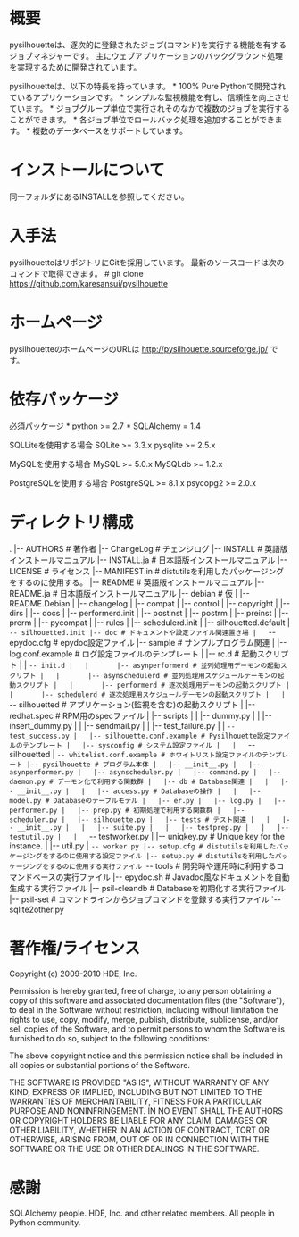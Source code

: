 概要
================================================================================
pysilhouetteは、逐次的に登録されたジョブ(コマンド)を実行する機能を有するジョブマネジャーです。
主にウェブアプリケーションのバックグラウンド処理を実現するために開発されています。

pysilhouetteは、以下の特長を持っています。
    * 100% Pure Pythonで開発されているアプリケーションです。
    * シンプルな監視機能を有し、信頼性を向上させています。
    * ジョブグループ単位で実行されそのなかで複数のジョブを実行することができます。
    * 各ジョブ単位でロールバック処理を追加することができます。
    * 複数のデータベースをサポートしています。


インストールについて
================================================================================
同一フォルダにあるINSTALLを参照してください。


入手法
================================================================================
pysilhouetteはリポジトリにGitを採用しています。
最新のソースコードは次のコマンドで取得できます。
    # git clone https://github.com/karesansui/pysilhouette


ホームページ
================================================================================
pysilhouetteのホームページのURLは
    http://pysilhouette.sourceforge.jp/
です。


依存パッケージ
================================================================================
必須パッケージ
    * python >= 2.7
    * SQLAlchemy = 1.4

SQLLiteを使用する場合
    SQLite >= 3.3.x
    pysqlite >= 2.5.x

MySQLを使用する場合
    MySQL >= 5.0.x
    MySQLdb >= 1.2.x

PostgreSQLを使用する場合
    PostgreSQL >= 8.1.x
    psycopg2 >= 2.0.x


ディレクトリ構成
================================================================================
.
|-- AUTHORS # 著作者
|-- ChangeLog # チェンジログ
|-- INSTALL # 英語版インストールマニュアル
|-- INSTALL.ja # 日本語版インストールマニュアル
|-- LICENSE # ライセンス
|-- MANIFEST.in # distutilsを利用したパッケージングをするのに使用する。
|-- README # 英語版インストールマニュアル
|-- README.ja # 日本語版インストールマニュアル
|-- debian # 仮
|   |-- README.Debian
|   |-- changelog
|   |-- compat
|   |-- control
|   |-- copyright
|   |-- dirs
|   |-- docs
|   |-- performerd.init
|   |-- postinst
|   |-- postrm
|   |-- preinst
|   |-- prerm
|   |-- pycompat
|   |-- rules
|   |-- schedulerd.init
|   |-- silhouetted.default
|   `-- silhouetted.init
|-- doc # ドキュメントや設定ファイル関連置き場
|   `-- epydoc.cfg # epydoc設定ファイル
|-- sample # サンプルプログラム関連
|   |-- log.conf.example # ログ設定ファイルのテンプレート
|   |-- rc.d # 起動スクリプト
|   |   `-- init.d
|   |       |-- asynperformerd # 並列処理用デーモンの起動スクリプト
|   |       |-- asynschedulerd # 並列処理用スケジュールデーモンの起動スクリプト
|   |       |-- performerd # 逐次処理用デーモンの起動スクリプト
|   |       |-- schedulerd # 逐次処理用スケジュールデーモンの起動スクリプト
|   |       `-- silhouetted # アプリケーション(監視を含む)の起動スクリプト
|   |-- redhat.spec # RPM用のspecファイル
|   |-- scripts
|   |   |-- dummy.py
|   |   |-- insert_dummy.py
|   |   |-- sendmail.py
|   |   |-- test_failure.py
|   |   `-- test_success.py
|   |-- silhouette.conf.example # Pysilhouette設定ファイルのテンプレート
|   |-- sysconfig # システム設定ファイル
|   |   `-- silhouetted
|   `-- whitelist.conf.example # ホワイトリスト設定ファイルのテンプレート
|-- pysilhouette # プログラム本体
|   |-- __init__.py
|   |-- asynperformer.py
|   |-- asynscheduler.py
|   |-- command.py
|   |-- daemon.py # デーモン化で利用する関数群
|   |-- db # Database関連
|   |   |-- __init__.py
|   |   |-- access.py # Databaseの操作
|   |   |-- model.py # Databaseのテーブルモデル
|   |-- er.py
|   |-- log.py
|   |-- performer.py
|   |-- prep.py # 初期処理で利用する関数群
|   |-- scheduler.py
|   |-- silhouette.py
|   |-- tests # テスト関連
|   |   |-- __init__.py
|   |   |-- suite.py
|   |   |-- testprep.py
|   |   |-- testutil.py
|   |   `-- testworker.py
|   |-- uniqkey.py # Unique key for the instance.
|   |-- util.py
|   `-- worker.py
|-- setup.cfg # distutilsを利用したパッケージングをするのに使用する設定ファイル
|-- setup.py # distutilsを利用したパッケージングをするのに使用する実行ファイル
`-- tools # 開発時や運用時に利用するコマンドベースの実行ファイル
    |-- epydoc.sh # Javadoc風なドキュメントを自動生成する実行ファイル
    |-- psil-cleandb # Databaseを初期化する実行ファイル
    |-- psil-set # コマンドラインからジョブコマンドを登録する実行ファイル
    `-- sqlite2other.py

著作権/ライセンス
================================================================================

Copyright (c) 2009-2010 HDE, Inc.

Permission is hereby granted, free of charge, to any person obtaining a copy
of this software and associated documentation files (the "Software"), to deal
in the Software without restriction, including without limitation the rights
to use, copy, modify, merge, publish, distribute, sublicense, and/or sell
copies of the Software, and to permit persons to whom the Software is
furnished to do so, subject to the following conditions:

The above copyright notice and this permission notice shall be included in
all copies or substantial portions of the Software.

THE SOFTWARE IS PROVIDED "AS IS", WITHOUT WARRANTY OF ANY KIND, EXPRESS OR
IMPLIED, INCLUDING BUT NOT LIMITED TO THE WARRANTIES OF MERCHANTABILITY,
FITNESS FOR A PARTICULAR PURPOSE AND NONINFRINGEMENT. IN NO EVENT SHALL THE
AUTHORS OR COPYRIGHT HOLDERS BE LIABLE FOR ANY CLAIM, DAMAGES OR OTHER
LIABILITY, WHETHER IN AN ACTION OF CONTRACT, TORT OR OTHERWISE, ARISING FROM,
OUT OF OR IN CONNECTION WITH THE SOFTWARE OR THE USE OR OTHER DEALINGS IN
THE SOFTWARE.


感謝
================================================================================
SQLAlchemy people.
HDE, Inc. and other related members.
All people in Python community.
